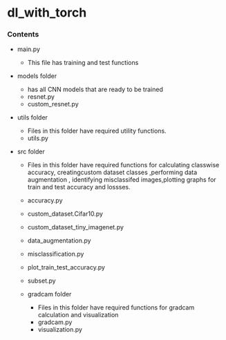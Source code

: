 # dl_with_torch

### Contents

* main.py
  * This file has training and test functions 

* models folder
  * has all CNN models that are  ready to be trained
  * resnet.py
  * custom_resnet.py
  
* utils folder
  *  Files in this folder have required utility functions.
  * utils.py
  
* src folder
  * Files in this folder have required functions for calculating classwise accuracy, creatingcustom dataset classes ,performing  data augmentation ,
    identifying misclassifed images,plotting graphs for train and test accuracy and lossses.
  * accuracy.py
  * custom_dataset.Cifar10.py
  * custom_dataset_tiny_imagenet.py
  * data_augmentation.py
  * misclassification.py
  * plot_train_test_accuracy.py
  * subset.py
  
  * gradcam folder
    * Files in this folder have required functions for gradcam calculation and visualization
    * gradcam.py
    * visualization.py

